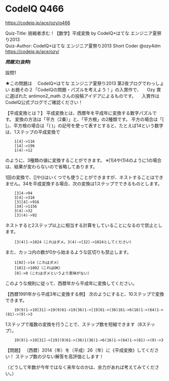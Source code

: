 CodeIQ Q466
===============
https://codeiq.jp/ace/ozy/q466

Quiz-Title: 挑戦者求む！【数学】平成変換 by CodeIQ×はてな エンジニア夏祭り2013  
Quiz-Author: CodeIQ×はてな エンジニア夏祭り2013 Short Coder @ozy4dm
                https://codeiq.jp/ace/ozy/

***問題文(抜粋)***


設問1

★この問題は
　CodeIQ×はてな エンジニア夏祭り2013 第2夜ブログでわっしょい お題その２「CodeIQの問題・パズルを考えよう！」の入賞作で、
　Ozy 賞に選ばれた antimon2_math さんの投稿アイデアによるものです。
　入賞作はCodeIQ公式ブログでご確認ください！


【平成変換とは？】
平成変換とは、西暦年を平成年に変換する数字パズルです。
変換の方法は「平方（2乗）」と、「平方根」の2種類です。
平方の場合は「[ ]」、平方根の場合は「( )」の記号を使って表すとすると、たとえば14という数字は、1ステップの平成変換で
```
    1[4]->116
    [14]->196
    1(4)->12
```

のように、3種類の値に変換することができます。
※[1]4や(1)4のように1の場合は、結果が変わらないので省略してあります。

1回の変換で、[]や()はいくつでも使うことができますが、ネストすることはできません。34を平成変換する場合、次の変換は1ステップでできるものとします。
```
    [3]4->94
    3[4]->316
    [3][4]->916
    [34]->1156
    3(4)->32
    [3](4)->92
```

ネストすると2ステップ以上に相当する計算をしていることになるので禁止とします。
```
    [3(4)]->1024（これはダメ。3(4)->[32]->1024としてください）
```

また、カッコ内の数が0から始まるような区切りも禁止します。
```
    1[02]->14（これはダメ）
    [10]2->1002（これはOK）
    [0]->0（これはダメというより意味がない）
```

このような規則に従って、西暦年から平成年に変換してください。

【西暦1991年から平成3年に変換する例】
次のようにすると、10ステップで変換できます。
```
    19(9)1->19[31]->19(9)61->19(36)1->[19]61->(36)161->6(16)1->(64)1->(81)->(9)->3
```

1ステップで複数の変換を行うことで、ステップ数を短縮できます（8ステップ）。
```
    19(9)1->19[31]->[19](9)61->(36)1(36)1->6(16)1->(64)1->(81)->(9)->3
```

【問題】
（西暦）2014（年）を（平成）26（年）に《平成変換》してください！
ステップ数の少ない解答を高評価とします！

（どうして年数が今年ではなく来年なのかは、余力があれば考えてみてください。）

